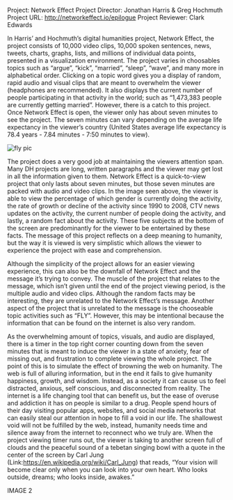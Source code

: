 Project: Network Effect
Project Director: Jonathan Harris & Greg Hochmuth 
Project URL: http://networkeffect.io/epilogue
Project Reviewer: Clark Edwards

  In Harris’ and Hochmuth’s digital humanities project, Network Effect, the project consists of 10,000 video clips, 10,000 spoken sentences, news, tweets, charts, graphs, lists, and millions of individual data points, presented in a visualization environment. The project varies in choosables topics such as “argue”, “kick”, “married”, “sleep”, “wave”, and many more in alphabetical order. Clicking on a topic word gives you a display of random, rapid audio and visual clips that are meant to overwhelm the viewer (headphones are recommended). It also displays the current number of people participating in that activity in the world; such as “1,473,383 people are currently getting married”. However, there is a catch to this project. Once Network Effect is open, the viewer only has about seven minutes to see the project. The seven minutes can vary depending on the average life expectancy in the viewer’s country (United States average life expectancy is 78.4 years - 7.84 minutes - 7:50 minutes to view).

![fly pic](https://clarkedwards.github.io/Clark-Edwards-CNU/images/rbpicone.jpg)

  The project does a very good job at maintaining the viewers attention span. Many DH projects are long, written paragraphs and the viewer may get lost in all the information given to them. Network Effect is a quick-to-view project that only lasts about seven minutes, but those seven minutes are packed with audio and video clips. In the image seen above, the viewer is able to view the percentage of which gender is currently doing the activity, the rate of growth or decline of the activity since 1990 to 2008, CTV news updates on the activity, the current number of people doing the activity, and lastly, a random fact about the activity. These five subjects at the bottom of the screen are predominantly for the viewer to be entertained by these facts. The message of this project reflects on a deep meaning to humanity, but the way it is viewed is very simplistic which allows the viewer to experience the project with ease and comprehension. 

  Although the simplicity of the project allows for an easier viewing experience, this can also be the downfall of Network Effect and the message it’s trying to convey. The muscle of the project that relates to the message, which isn’t given until the end of the project viewing period, is the multiple audio and video clips. Although the random facts may be interesting, they are unrelated to the Network Effect’s message. Another aspect of the project that is unrelated to the message is the chooseable topic activities such as “FLY”. However, this may be intentional because the information that can be found on the internet is also very random. 

  As the overwhelming amount of topics, visuals, and audio are displayed, there is a timer in the top right corner counting down from the seven minutes that is meant to induce the viewer in a state of anxiety, fear of missing out, and frustration to complete viewing the whole project. The point of this is to simulate the effect of browning the web on humanity. The web is full of alluring information, but in the end it fails to give humanity happiness, growth, and wisdom. Instead, as a society it can cause us to feel distracted, anxious, self conscious, and disconnected from reality. The internet is a life changing tool that can benefit us, but the ease of overuse and addiction it has on people is similar to a drug. People spend hours of their day visiting popular apps, websites, and social media networks that can easily steal our attention in hope to fill a void in our life. The shallowest void will not be fulfilled by the web, instead, humanity needs time and silence away from the internet to reconnect who we truly are. When the project viewing timer runs out, the viewer is taking to another screen full of clouds and the peaceful sound of a tebetan singing bowl with a quote in the center of the screen by Carl Jung (Link:https://en.wikipedia.org/wiki/Carl_Jung) that reads, “Your vision will become clear only when you can look into your own heart. Who looks outside, dreams; who looks inside, awakes.”

IMAGE 2

